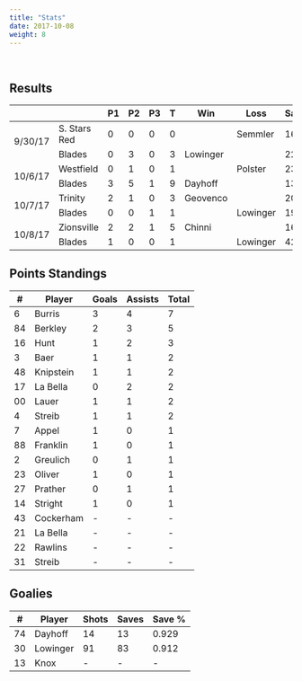 ```yaml
---
title: "Stats"
date: 2017-10-08
weight: 8
---
```

<div class="sponsorcontainer">
  <a id="stats-a1" href="#"><img id="stats-s1" class="image sponsor"></a>
  <a id="stats-a2" href="#"><img id="stats-s2" class="image sponsor"></a>
</div>

Results
-------
<table>
  <thead>
    <tr>
      <th></th>
      <th></th>
      <th>P1</th>
      <th>P2</th>
      <th>P3</th>
      <th>T</th>
      <th>Win</th>
      <th>Loss</th>
      <th>Saves</th>
    <tr>
  </thead>

  <!--
      Use class "odd" or "even" on every other row. CSS nth-child
      doesn't work because of rowspan elements.
  -->
  <!-- South Stars Red vs. Blades, 9/30/17 -->
  <tr class="odd">
    <td rowspan="2">9/30/17</td>
    <td>S. Stars Red</td>
    <td>0</td>
    <td>0</td>
    <td>0</td>
    <td>0</td>
    <td></td>
    <td>Semmler</td>
    <td>16</td>
  </tr>
  <tr class="odd">
    <td>Blades</td>
    <td>0</td>
    <td>3</td>
    <td>0</td>
    <td>3</td>
    <td>Lowinger</td>
    <td></td>
    <td>22</td>
  </tr>
  <!-- Westfield vs Blades, 10/6/17 -->
  <tr class="even">
    <td rowspan="2">10/6/17</td>
    <td>Westfield</td>
    <td>0</td>
    <td>1</td>
    <td>0</td>
    <td>1</td>
    <td></td>
    <td>Polster</td>
    <td>23</td>
  </tr>
  <tr class="even">
    <td>Blades</td>
    <td>3</td>
    <td>5</td>
    <td>1</td>
    <td>9</td>
    <td>Dayhoff</td>
    <td></td>
    <td>13</td>
  </tr>
  <!-- Louisville Trinity vs Blades, 10/7/17 -->
  <tr class="odd">
    <td rowspan="2">10/7/17</td>
    <td>Trinity</td>
    <td>2</td>
    <td>1</td>
    <td>0</td>
    <td>3</td>
    <td>Geovenco</td>
    <td></td>
    <td>20</td>
  </tr>
  <tr class="odd">
    <td>Blades</td>
    <td>0</td>
    <td>0</td>
    <td>1</td>
    <td>1</td>
    <td></td>
    <td>Lowinger</td>
    <td>19</td>
  </tr>
  <!-- Zionsville vs Blades, 10/8/17 -->
  <tr class="even">
    <td rowspan="2">10/8/17</td>
    <td>Zionsville</td>
    <td>2</td>
    <td>2</td>
    <td>1</td>
    <td>5</td>
    <td>Chinni</td>
    <td></td>
    <td>16</td>
  </tr>
  <tr class="even">
    <td>Blades</td>
    <td>1</td>
    <td>0</td>
    <td>0</td>
    <td>1</td>
    <td></td>
    <td>Lowinger</td>
    <td>42</td>
  </tr>
</table>

Points Standings
----------------
<table>
  <thead>
    <tr>
      <th>#</th>
      <th>Player</th>
      <th>Goals</th>
      <th>Assists</th>
      <th>Total</th>
    <tr>
  </thead>
  <tr>
    <td>6</td>
    <td>Burris</td>
    <td>3</td>
    <td>4</td>
    <td>7</td>
  </tr>
  <tr>
    <td>84</td>
    <td>Berkley</td>
    <td>2</td>
    <td>3</td>
    <td>5</td>
  </tr>
  <tr>
    <td>16</td>
    <td>Hunt</td>
    <td>1</td>
    <td>2</td>
    <td>3</td>
  </tr>
  <tr>
    <td>3</td>
    <td>Baer</td>
    <td>1</td>
    <td>1</td>
    <td>2</td>
  </tr>
  <tr>
    <td>48</td>
    <td>Knipstein</td>
    <td>1</td>
    <td>1</td>
    <td>2</td>
  </tr>
  <tr>
    <td>17</td>
    <td>La Bella</td>
    <td>0</td>
    <td>2</td>
    <td>2</td>
  </tr>
  <tr>
    <td>00</td>
    <td>Lauer</td>
    <td>1</td>
    <td>1</td>
    <td>2</td>
  </tr>
  <tr>
    <td>4</td>
    <td>Streib</td>
    <td>1</td>
    <td>1</td>
    <td>2</td>
  </tr>
  <tr>
    <td>7</td>
    <td>Appel</td>
    <td>1</td>
    <td>0</td>
    <td>1</td>
  </tr>
  <tr>
    <td>88</td>
    <td>Franklin</td>
    <td>1</td>
    <td>0</td>
    <td>1</td>
  </tr>
  <tr>
    <td>2</td>
    <td>Greulich</td>
    <td>0</td>
    <td>1</td>
    <td>1</td>
  </tr>
  <tr>
    <td>23</td>
    <td>Oliver</td>
    <td>1</td>
    <td>0</td>
    <td>1</td>
  </tr>
  <tr>
    <td>27</td>
    <td>Prather</td>
    <td>0</td>
    <td>1</td>
    <td>1</td>
  </tr>
  <tr>
    <td>14</td>
    <td>Stright</td>
    <td>1</td>
    <td>0</td>
    <td>1</td>
  </tr>
  <tr>
    <td>43</td>
    <td>Cockerham</td>
    <td>-</td>
    <td>-</td>
    <td>-</td>
  </tr>
  <tr>
    <td>21</td>
    <td>La Bella</td>
    <td>-</td>
    <td>-</td>
    <td>-</td>
  </tr>
  <tr>
    <td>22</td>
    <td>Rawlins</td>
    <td>-</td>
    <td>-</td>
    <td>-</td>
  </tr>
  <tr>
    <td>31</td>
    <td>Streib</td>
    <td>-</td>
    <td>-</td>
    <td>-</td>
  </tr>
</table>

Goalies
----------------
<table>
  <thead>
    <tr>
      <th>#</th>
      <th>Player</th>
      <th>Shots</th>
      <th>Saves</th>
      <th>Save %</th>
    <tr>
  </thead>
  <tr>
    <td>74</td>
    <td>Dayhoff</td>
    <td>14</td>
    <td>13</td>
    <td>0.929</td>
  </tr>
  <tr>
    <td>30</td>
    <td>Lowinger</td>
    <td>91</td>
    <td>83</td>
    <td>0.912</td>
  </tr>
  <tr>
    <td>13</td>
    <td>Knox</td>
    <td>-</td>
    <td>-</td>
    <td>-</td>
  </tr>
</table>
